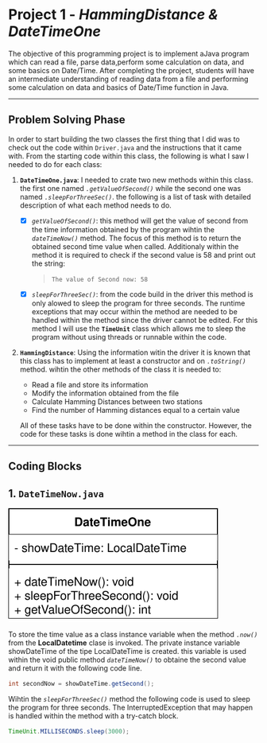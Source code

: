 # Project 1 - _HammingDistance & DateTimeOne_
The objective  of this programming project  is to implement aJava program which can read a file, parse data,perform  some  calculation  on  data,  and some basics  on Date/Time. After  completing  the  project, students will  have  an  intermediate understanding  of reading data from a file and performing  some calculation on data and basics of Date/Time function in Java.

---

## **Problem Solving Phase**
In order to start building the two classes the first thing that I did was to check out the code within `Driver.java` and the instructions that it came with. From the starting code within this class, the following is what I saw I needed to do for each class:

1. **`DateTimeOne.java`**: I needed to crate two new methods within this class. the first one named _`.getValueOfSecond()`_ while the second one was named _`.sleepForThreeSec()`_. the following is a list of task with detailed description of what each method needs to do.

    - [x] _`getValueOfSecond()`_: this method will get the value of second from the time information obtained by the program wihtin the _`dateTimeNow()`_ method. The focus of this method is to return the obtained second time value when called. Additionaly within the method it is required to check if the second value is 58 and print out the string:
        > `The value of Second now: 58` 
    - [x] _`sleepForThreeSec()`_: from the code build in the driver this method is only alowed to sleep the program for three seconds. The runtime exceptions that may occur within the method are needed to be handled within the method since the driver cannot be edited. For this method I will use the **`TimeUnit`** class which allows me to sleep the program without using threads or runnable within the code.
1. **`HammingDistance`**: Using the information witin the driver it is known that this class has to implement at least a constructor and on _`.toString()`_ method. wihtin the other methods of the class it is needed to:
    * Read a file and store its information
    * Modify the information obtained from the file
    * Calculate Hamming Distances between two stations
    * Find the number of Hamming distances equal to a certain value

    All of these tasks have to be done within the constructor. However, the code for these tasks is done wihtin a method in the class for each.

---
## **Coding Blocks**

## 1. **`DateTimeNow.java`**

![DatetimeOne](DateTimeOne.svg)

To store the time value as a class instance variable when the method _`.now()`_ from the **LocalDatetime** clase is invoked. The private instance variable showDateTime of the tipe LocalDateTime is created. this variable is used within the void public method _`dateTimeNow()`_ to obtaine the second value and return it with the following code line.
```java
int secondNow = showDateTime.getSecond();
```
Wihtin the _`sleepForThreeSec()`_ method the following code is used to sleep the program for three seconds. The InterruptedException that may happen is handled within the method with a try-catch block.
```java
TimeUnit.MILLISECONDS.sleep(3000);
```
